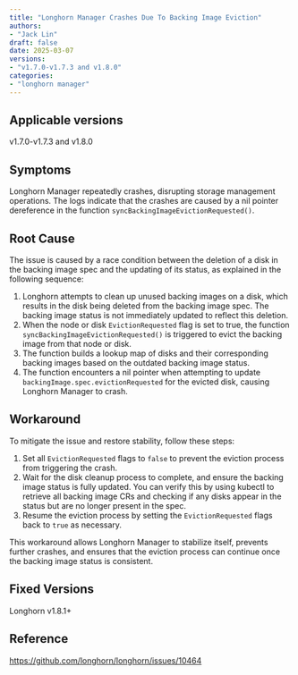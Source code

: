 ```yaml
---
title: "Longhorn Manager Crashes Due To Backing Image Eviction"
authors:
- "Jack Lin"
draft: false
date: 2025-03-07
versions:
- "v1.7.0-v1.7.3 and v1.8.0"
categories:
- "longhorn manager"
---
```


## Applicable versions

v1.7.0-v1.7.3 and v1.8.0

## Symptoms

Longhorn Manager repeatedly crashes, disrupting storage management operations. The logs indicate that the crashes are caused by a nil pointer dereference in the function `syncBackingImageEvictionRequested()`.

## Root Cause

The issue is caused by a race condition between the deletion of a disk in the backing image spec and the updating of its status, as explained in the following sequence:

1. Longhorn attempts to clean up unused backing images on a disk, which results in the disk being deleted from the backing image spec. The backing image status is not immediately updated to reflect this deletion.
2. When the node or disk `EvictionRequested` flag is set to true, the function `syncBackingImageEvictionRequested()` is triggered to evict the backing image from that node or disk.
3. The function builds a lookup map of disks and their corresponding backing images based on the outdated backing image status.
4. The function encounters a nil pointer when attempting to update `backingImage.spec.evictionRequested` for the evicted disk, causing Longhorn Manager to crash.

## Workaround

To mitigate the issue and restore stability, follow these steps:

1. Set all `EvictionRequested` flags to `false` to prevent the eviction process from triggering the crash.
2. Wait for the disk cleanup process to complete, and ensure the backing image status is fully updated. You can verify this by using kubectl to retrieve all backing image CRs and checking if any disks appear in the status but are no longer present in the spec.
3. Resume the eviction process by setting the `EvictionRequested` flags back to `true` as necessary.

This workaround allows Longhorn Manager to stabilize itself, prevents further crashes, and ensures that the eviction process can continue once the backing image status is consistent.

## Fixed Versions

Longhorn v1.8.1+

## Reference

https://github.com/longhorn/longhorn/issues/10464